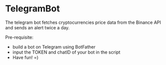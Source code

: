 # TelegramBot
The telegram bot fetches cryptocurrencies price data from the Binance API and sends an alert twice a day.

Pre-requisite:
- build a bot on Telegram using BotFather
- input the TOKEN and chatID of your bot in the script
- Have fun! =)
